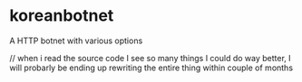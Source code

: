 # koreanbotnet
A HTTP botnet with various options


// when i read the source code I see so many things I could do way better, I will probarly be ending up rewriting the entire thing within couple of months
